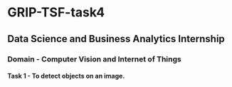 # GRIP-TSF-task4
## Data Science and Business Analytics Internship
### Domain - Computer Vision and Internet of Things
#### Task 1 - To detect objects on an image.
